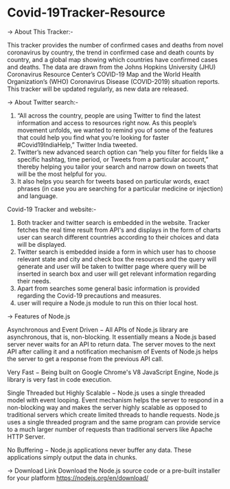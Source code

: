 # Covid-19Tracker-Resource
-> About This Tracker:-

This tracker provides the number of confirmed cases and deaths from novel coronavirus by country, the trend in confirmed case and death counts by country, 
and a global map showing which countries have confirmed cases and deaths. The data are drawn from the Johns Hopkins University (JHU) 
Coronavirus Resource Center’s COVID-19 Map and the World Health Organization’s (WHO) Coronavirus Disease (COVID-2019) situation reports.
This tracker will be updated regularly, as new data are released.


-> About Twitter search:-

 1. “All across the country, people are using Twitter to find the latest information and access to resources right now. As this people’s movement unfolds, 
 we wanted to remind you of some of the features that could help you find what you’re looking for faster #Covid19IndiaHelp,” Twitter India tweeted.
 2. Twitter’s new advanced search option can “help you filter for fields like a specific hashtag, time period, or Tweets from a particular account,” 
 thereby helping you tailor your search and narrow down on tweets that will be the most helpful for you.
 3. It also helps you search for tweets based on particular words, exact phrases (in case you are searching for a particular medicine or injection) and language.
 
 Covid-19 Tracker and website:-
 
1. Both tracker and twitter search is embedded in the website. Tracker fetches the real time result from API's and displays in the form of charts user can search different countries according to their choices and data will be displayed.
2. Twitter search is embedded inside a form in which user has to choose relevant state and city and check box the resources and the query will generate and user will be taken to twitter page where query will be inserted in search box and user will get relevant information regarding their needs.
3. Apart from searches some general basic information is provided regarding the Covid-19 precautions and measures.
4. user will require a Node.js module to run this on thier local host.

-> Features of Node.js

Asynchronous and Event Driven − All APIs of Node.js library are asynchronous, that is, non-blocking. It essentially means a Node.js based server never waits for an API to return data. The server moves to the next API after calling it and a notification mechanism of Events of Node.js helps the server to get a response from the previous API call.

Very Fast − Being built on Google Chrome's V8 JavaScript Engine, Node.js library is very fast in code execution.

Single Threaded but Highly Scalable − Node.js uses a single threaded model with event looping. Event mechanism helps the server to respond in a non-blocking way and makes the server highly scalable as opposed to traditional servers which create limited threads to handle requests. Node.js uses a single threaded program and the same program can provide service to a much larger number of requests than traditional servers like Apache HTTP Server.

No Buffering − Node.js applications never buffer any data. These applications simply output the data in chunks.

-> Download Link
Download the Node.js source code or a pre-built installer for your platform https://nodejs.org/en/download/

